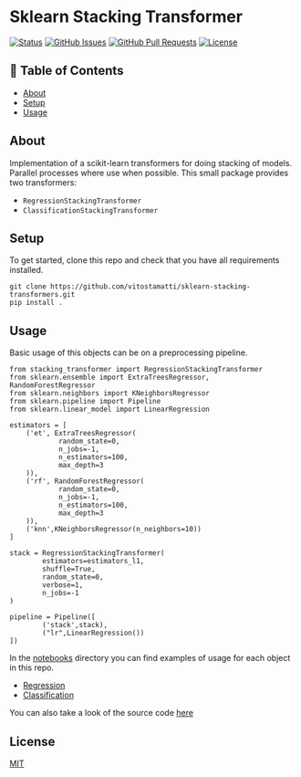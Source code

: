# Sklearn Stacking Transformer


[![Status](https://img.shields.io/badge/status-active-success.svg)]()
[![GitHub Issues](https://img.shields.io/github/issues/vitostamatti/sklearn-stacking-transformers.svg)](https://github.com/vitostamatti/sklearn-stacking-transformers/issues)
[![GitHub Pull Requests](https://img.shields.io/github/issues-pr/vitostamatti/sklearn-stacking-transformers.svg)](https://github.com/vitostamatti/sklearn-stacking-transformers/pulls)
[![License](https://img.shields.io/badge/license-MIT-blue.svg)](/LICENSE)



## 📝 Table of Contents

- [About](#about)
- [Setup](#setup)
- [Usage](#usage)


## About <a name = "about"></a>

Implementation of a scikit-learn transformers for doing stacking of models.
Parallel processes where use when possible.
This small package provides two transformers:

- ``RegressionStackingTransformer``
- ``ClassificationStackingTransformer``



## Setup <a name = "setup"></a>

To get started, clone this repo and check that you have all requirements installed.

```
git clone https://github.com/vitostamatti/sklearn-stacking-transformers.git
pip install .
``` 

## Usage <a name = "usage"></a>

Basic usage of this objects can be on a preprocessing pipeline.

```
from stacking_transformer import RegressionStackingTransformer
from sklearn.ensemble import ExtraTreesRegressor, RandomForestRegressor
from sklearn.neighbors import KNeighborsRegressor
from sklearn.pipeline import Pipeline
from sklearn.linear_model import LinearRegression

estimators = [
    ('et', ExtraTreesRegressor(
            random_state=0,
            n_jobs=-1,
            n_estimators=100,
            max_depth=3
    )),
    ('rf', RandomForestRegressor(
            random_state=0,
            n_jobs=-1,
            n_estimators=100,
            max_depth=3
    )),
    ('knn',KNeighborsRegressor(n_neighbors=10))
]

stack = RegressionStackingTransformer(
        estimators=estimators_l1,
        shuffle=True,
        random_state=0,
        verbose=1,
        n_jobs=-1
)

pipeline = Pipeline([
        ('stack',stack), 
        ("lr",LinearRegression())
])

```


In the [notebooks](/notebooks/) directory you can find examples of
usage for each object in this repo.

- [Regression](/notebooks/stacking_regression_example.ipynb) 
- [Classification](/notebooks/stacking_regression_example.ipynb) 


You can also take a look of the source code [here](/stacking_transformer/stacking_transformer.py)



## License

[MIT](LICENSE.txt)